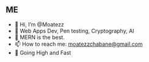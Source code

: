 ## ME
- 👋 Hi, I’m @Moatezz
- 👀  Web Apps Dev, Pen testing, Cryptography, AI
- 🌱 MERN is the best.
- 📫 How to reach me: moatezzchabane@gmail.com
- 🚀 Going High and Fast
<!---
Moatezz/Moatezz is a ✨ special ✨ repository because its `README.md` (this file) appears on your GitHub profile.
You can click the Preview link to take a look at your changes.
--->
